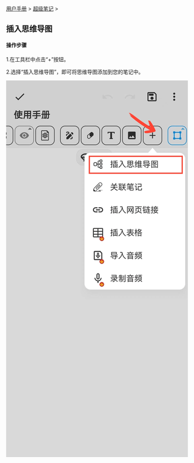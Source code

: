 [用户手册](/dragonnest/drawnote/manual) > [超级笔记](/dragonnest/drawnote/manual/super_note) >

插入思维导图
---
#### 操作步骤

1.在工具栏中点击“+”按钮。

2.选择“插入思维导图”，即可将思维导图添加到您的笔记中。

![](imgs/Insert_mind_map.png)

